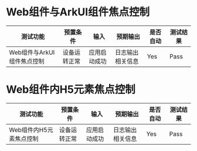 # Web组件与ArkUI组件焦点控制
| 测试功能                  | 预置条件     | 输入         | 预期输出         | 是否自动 | 测试结果 |
|-----------------------| ------------ | ------------ | ---------------- | -------- | -------- |
| Web组件与ArkUI组件焦点控制 | 设备运转正常 | 应用启动成功 | 日志输出相关信息 | Yes      | Pass     |

# Web组件内H5元素焦点控制
| 测试功能                  | 预置条件     | 输入         | 预期输出         | 是否自动 | 测试结果 |
|-----------------------| ------------ | ------------ | ---------------- | -------- | -------- |
| Web组件内H5元素焦点控制 | 设备运转正常 | 应用启动成功 | 日志输出相关信息 | Yes      | Pass     |

